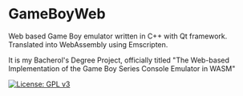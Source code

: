 # GameBoyWeb
Web based Game Boy emulator written in C++ with Qt framework. Translated into WebAssembly using Emscripten.

It is my Bacherol's Degree Project, officially titled "The Web-based Implementation of the Game Boy Series Console Emulator in WASM"

[![License: GPL v3](https://img.shields.io/badge/License-GPLv3-blue.svg)](https://www.gnu.org/licenses/gpl-3.0)
